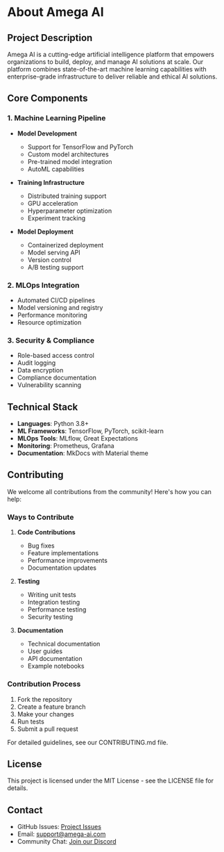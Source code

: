 # About Amega AI

## Project Description

Amega AI is a cutting-edge artificial intelligence platform that empowers organizations to build, deploy, and manage AI solutions at scale. Our platform combines state-of-the-art machine learning capabilities with enterprise-grade infrastructure to deliver reliable and ethical AI solutions.

## Core Components

### 1. Machine Learning Pipeline

- **Model Development**
  - Support for TensorFlow and PyTorch
  - Custom model architectures
  - Pre-trained model integration
  - AutoML capabilities

- **Training Infrastructure**
  - Distributed training support
  - GPU acceleration
  - Hyperparameter optimization
  - Experiment tracking

- **Model Deployment**
  - Containerized deployment
  - Model serving API
  - Version control
  - A/B testing support

### 2. MLOps Integration

- Automated CI/CD pipelines
- Model versioning and registry
- Performance monitoring
- Resource optimization

### 3. Security & Compliance

- Role-based access control
- Audit logging
- Data encryption
- Compliance documentation
- Vulnerability scanning

## Technical Stack

- **Languages**: Python 3.8+
- **ML Frameworks**: TensorFlow, PyTorch, scikit-learn
- **MLOps Tools**: MLflow, Great Expectations
- **Monitoring**: Prometheus, Grafana
- **Documentation**: MkDocs with Material theme

## Contributing

We welcome all contributions from the community! Here's how you can help:

### Ways to Contribute

1. **Code Contributions**
   - Bug fixes
   - Feature implementations
   - Performance improvements
   - Documentation updates

2. **Testing**
   - Writing unit tests
   - Integration testing
   - Performance testing
   - Security testing

3. **Documentation**
   - Technical documentation
   - User guides
   - API documentation
   - Example notebooks

### Contribution Process

1. Fork the repository
2. Create a feature branch
3. Make your changes
4. Run tests
5. Submit a pull request

For detailed guidelines, see our CONTRIBUTING.md file.

## License

This project is licensed under the MIT License - see the LICENSE file for details.

## Contact

- GitHub Issues: [Project Issues](https://github.com/yourusername/amega-ai/issues)
- Email: support@amega-ai.com
- Community Chat: [Join our Discord](https://discord.gg/amega-ai) 